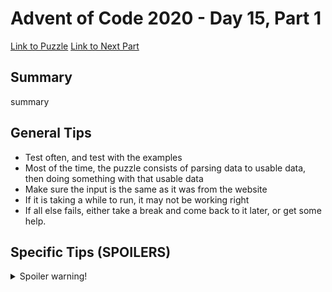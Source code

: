 # Advent of Code 2020 - Day 15, Part 1

[Link to Puzzle](https://adventofcode.com/2020/day/15)
[Link to Next Part](https://github.com/CodingAP/unofficial-aoc-syllabus/blob/main/years/2020/day15/part2.md)

## Summary
summary

## General Tips
- Test often, and test with the examples
- Most of the time, the puzzle consists of parsing data to usable data, then doing something with that usable data
- Make sure the input is the same as it was from the website
- If it is taking a while to run, it may not be working right
- If all else fails, either take a break and come back to it later, or get some help.

## Specific Tips (SPOILERS)
<details> <summary>Spoiler warning!</summary>

specific tips

</details>